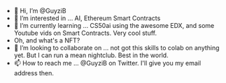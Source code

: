 - 👋 Hi, I’m @GuyziB
- 👀 I’m interested in ... AI, Ethereum Smart Contracts
- 🌱 I’m currently learning ... CS50ai using the awesome EDX, and some Youtube vids on Smart Contracts. Very cool stuff.
- Oh, and what's a NFT?
- 💞️ I’m looking to collaborate on ... not got this skills to colab on anything yet. But I can run a mean nightclub. Best in the world. 
- 📫 How to reach me ... @GuyziB on Twitter. I'll give you my email address then. 

<!---
GuyziB/GuyziB is a ✨ special ✨ repository because its `README.md` (this file) appears on your GitHub profile.
You can click the Preview link to take a look at your changes.
--->
